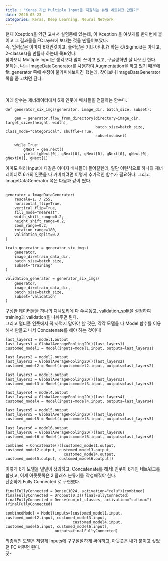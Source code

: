 ```yaml
---
title : "Keras 기반 Multiple Input을 지원하는 뉴럴 네트워크 만들기"
date: 2020-05-23
categories: Keras, Deep Learning, Neural Network
---
```



현재 Xception을 약간 고쳐서 실험중에 있는데, 이 Xception 을 여섯개를 한꺼번에 붙이고 그 결과물을 FC layer에 보내는 것을 만들어보았다.<br>
즉, 입력값은 이미지 6개인것이고, 출력값은 기냐 아니냐? 하는 것(Sigmoid는 아니고, 2-classes)을 만들자 하는데 목표였다.<br>
찾아보니 Multiple Input은 생각보다 많이 쓰이고 있고, 구글링하면 잘 나오긴 한다.<br>
문제는, 나는 ImageDataGenerator를 사용하여 Augmentation을 하고 있기 때문에 fit_generator 쪽에 수정이 불가피해보이긴 했는데, 찾아보니 ImageDataGenerator쪽을 좀 고치면 된다.<br>

<br><br>
아래 함수는 제너레이터에서 6개 인풋에 배치들을 전달하는 함수다.
<br>

```
def generator_six_imgs(generator, image_dir, batch_size, subset):

    gen = generator.flow_from_directory(directory=image_dir, target_size=(height, width),
                                        batch_size=batch_size, class_mode="categorical", shuffle=True,
                                        subset=subset)
    
    while True:
        gNext = gen.next()
        yield [gNext[0], gNext[0], gNext[0], gNext[0], gNext[0], gNext[0]], gNext[1]
```

아마도 여러 Input에 다같은 이미지 배치들이 들어갈텐데, 일단 이런식으로 하나의 제너레이터로 6개의 인풋을 다 커버치려면 이렇게 추가적인 함수가 필요하다.
그리고 ImageDataGenerator 쪽은 다음과 같이 짰다.

```

generator = ImageDataGenerator(
    rescale=1. / 255,
    horizontal_flip=True,
    vertical_flip=True,
    fill_mode="nearest",
    width_shift_range=0.2,
    height_shift_range=0.2,
    zoom_range=0.2,
    rotation_range=180,
    validation_split=0.2
)

train_generator = generator_six_imgs(
    generator,
    image_dir=train_data_dir,
    batch_size=batch_size,
    subset='training'
)

validation_generator = generator_six_imgs(
    generator,
    image_dir=train_data_dir,
    batch_size=batch_size,
    subset='validation'
)

```

구성한 데이터들을 하나의 디렉토리에 다 쑤셔놓고, validation_split을 설정하여 training과 validation을 나눠주면 된다.<br>
그리고 멀티플 인풋에서 꼭 까먹지 말아야 할 것은, 각각 모델을 다 Model 함수를 이용해서 만들고 나서 Concatenate를 해야 하는 것이다!<br>

```
last_layers1 = model1.output
last_layers1 = GlobalAveragePooling2D()(last_layers1)
customed_model1 = Model(inputs=model1.input, outputs=last_layers1)

last_layers2 = model2.output
last_layers2 = GlobalAveragePooling2D()(last_layers2)
customed_model2 = Model(inputs=model2.input, outputs=last_layers2)

last_layers3 = model3.output
last_layers3 = GlobalAveragePooling2D()(last_layers3)
customed_model3 = Model(inputs=model3.input, outputs=last_layers3)

last_layers4 = model4.output
last_layers4 = GlobalAveragePooling2D()(last_layers4)
customed_model4 = Model(inputs=model4.input, outputs=last_layers4)

last_layers5 = model5.output
last_layers5 = GlobalAveragePooling2D()(last_layers5)
customed_model5 = Model(inputs=model5.input, outputs=last_layers5)

last_layers6 = model6.output
last_layers6 = GlobalAveragePooling2D()(last_layers6)
customed_model6 = Model(inputs=model6.input, outputs=last_layers6)

combined = Concatenate()([customed_model1.output, customed_model2.output, customed_model3.output,
                          customed_model4.output, customed_model5.output, customed_model6.output])
```

이렇게 6개 모델을 일일이 정의하고, Concatenate를 해서! 인풋이 6개인 네트워크를 합쳤고, 이제 아웃풋쪽은 2 클래스 분류기를 작성해줘야 한다.<br>
단순하게 Fully Connected 로 구현했다.<br>

```
finalFullyConnected = Dense(1024, activation="relu")(combined)
finalFullyConnected = Dropout(0.3)(finalFullyConnected)
finalFullyConnected = Dense(num_of_classes, activation="softmax")(finalFullyConnected)

combinedModel = Model(inputs=[customed_model1.input, customed_model2.input, customed_model3.input,
                              customed_model4.input, customed_model5.input, customed_model6.input],
                      outputs=finalFullyConnected)
```

최종적인 모델은 저렇게 Inputs에 구구절절하게 써야하고, 아웃풋은 내가 붙이고 싶었던 FC 써주면 된다.<br>
끗-<br>

